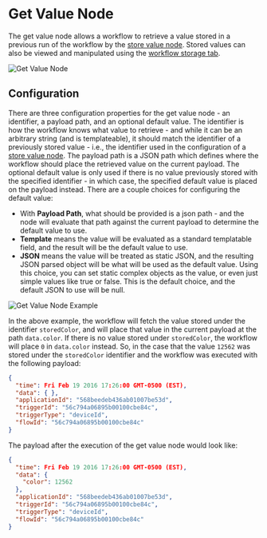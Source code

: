 # Get Value Node

The get value node allows a workflow to retrieve a value stored in a previous run of the workflow by the [store value node](/workflows/data/store-value/).  Stored values can also be viewed and manipulated using the [workflow storage tab](/workflows/overview/#workflow-storage).

![Get Value Node](/images/workflows/data/get-value-node.png "Get Value Node")

## Configuration

There are three configuration properties for the get value node - an identifier, a payload path, and an optional default value. The identifier is how the workflow knows what value to retrieve - and while it can be an arbitrary string (and is templateable), it should match the identifier of a previously stored value - i.e., the identifier used in the configuration of a [store value node](/workflows/data/store-value/).  The payload path is a JSON path which defines where the workflow should place the retrieved value on the current payload.  The optional default value is only used if there is no value previously stored with the specified identifier - in which case, the specified default value is placed on the payload instead. There are a couple choices for configuring the default value:

*   With **Payload Path**, what should be provided is a json path - and the node will evaluate that path against the current payload to determine the default value to use.
*   **Template** means the value will be evaluated as a standard templatable field, and the result will be the default value to use.
*   **JSON** means the value will be treated as static JSON, and the resulting JSON parsed object will be what will be used as the default value.  Using this choice, you can set static complex objects as the value, or even just simple values like true or false.  This is the default choice, and the default JSON to use will be null.

![Get Value Node Example](/images/workflows/data/get-value-node-example.png "Get Value Node Example")

In the above example, the workflow will fetch the value stored under the identifier `storedColor`, and will place that value in the current payload at the path `data.color`.  If there is no value stored under `storedColor`, the workflow will place `0` in `data.color` instead.  So, in the case that the value `12562` was stored under the `storedColor` identifier and the workflow was executed with the following payload:

```JSON
{
  "time": Fri Feb 19 2016 17:26:00 GMT-0500 (EST),
  "data": { },
  "applicationId": "568beedeb436ab01007be53d",
  "triggerId": "56c794a06895b00100cbe84c",
  "triggerType": "deviceId",
  "flowId": "56c794a06895b00100cbe84c"
}
```

The payload after the execution of the get value node would look like:

```JSON
{
  "time": Fri Feb 19 2016 17:26:00 GMT-0500 (EST),
  "data": {
    "color": 12562
  },
  "applicationId": "568beedeb436ab01007be53d",
  "triggerId": "56c794a06895b00100cbe84c",
  "triggerType": "deviceId",
  "flowId": "56c794a06895b00100cbe84c"
}
```
